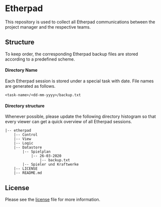 # Etherpad
This repository is used to collect all Etherpad communications between the project manager and the respective teams.

## Structure
To keep order, the corresponding Etherpad backup files are stored according to a predefined scheme.

#### Directory Name
Each Etherpad session is stored under a special task with date. File names are generated as follows.

```<task-name>/<dd-mm-yyyy>/backup.txt```

#### Directory structure
Whenever possible, please update the following directory histogram so that every viewer can get a quick overview of all Etherpad sessions.

```
|-- etherpad
    |-- Control
    |-- View
    |-- Logic
    |-- Datastore
        |-- Spielplan
            |-- 26-03-2020
                |-- backup.txt
        |-- Spieler und Kraftwerke
    |-- LICENSE
    |-- README.md
```

## License
Please see the [license](https://github.com/PowerGrid/etherpad/blob/master/LICENSE) file for more information.
